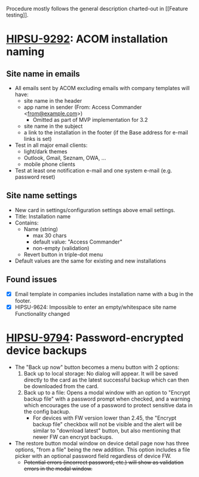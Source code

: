 Procedure mostly follows the general description charted-out in [[Feature testing]].

# [HIPSU-9292](https://dev.2n.cz/browse/HIPSU-9292): ACOM installation naming

## Site name in emails

 * All emails sent by ACOM excluding emails with company templates will have:
	 * site name in the header
	 * app name in sender (From: Access Commander \<from@example.com\>)
		 * Omitted as part of MVP implementation for 3.2
	 * site name in the subject
	 * a link to the installation in the footer (if the Base address for e-mail links is set)
 * Test in all major email clients:
	 * light/dark themes
	 * Outlook, Gmail, Seznam, OWA, …
	 * mobile phone clients
 * Test at least one notification e-mail and one system e-mail (e.g. password reset)

## Site name settings

 * New card in settings/configuration settings above email settings.
 * Title: Installation name
 * Contains:
	 * Name (string)
		 * max 30 chars
		 * default value: "Access Commander"
		 * non-empty (validation)
	 * Revert button in triple-dot menu
 * Default values are the same for existing and new installations

## Found issues

- [x] Email template in companies includes installation name with a bug in the footer.
- [x] HIPSU-9624: Impossible to enter an empty/whitespace site name
      Functionality changed

# [HIPSU-9794](https://dev.2n.cz/browse/HIPSU-9794): Password-encrypted device backups

* The "Back up now" button becomes a menu button with 2 options:
	1. Back up to local storage: No dialog will appear. It will be saved directly to the card as the latest successful backup which can then be downloaded from the card.
	2. Back up to a file: Opens a modal window with an option to "Encrypt backup file" with a password prompt when checked, and a warning which encourages the use of a password to protect sensitive data in the config backup.
		* For devices with FW version lower than 2.45, the "Encrypt backup file" checkbox will not be visible and the alert will be similar to "download latest" button, but also mentioning that newer FW can encrypt backups.
* The restore button modal window on device detail page now has three options, "from a file" being the new addition. This option includes a file picker with an optional password field regardless of device FW.
	* ~~Potential errors (incorrect password, etc.) will show as validation errors in the modal window.~~
